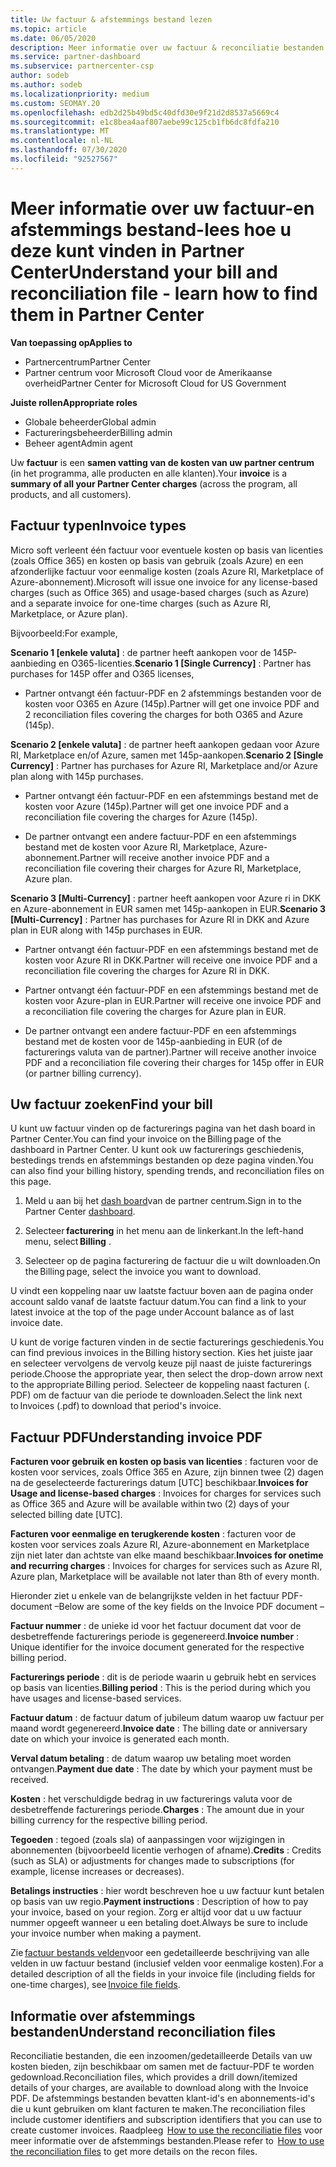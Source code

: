 ```yaml
---
title: Uw factuur & afstemmings bestand lezen
ms.topic: article
ms.date: 06/05/2020
description: Meer informatie over uw factuur & reconciliatie bestanden. Uw factuur toont de kosten voor het partner centrum in het programma, producten en klanten voor die maandelijkse periode.
ms.service: partner-dashboard
ms.subservice: partnercenter-csp
author: sodeb
ms.author: sodeb
ms.localizationpriority: medium
ms.custom: SEOMAY.20
ms.openlocfilehash: edb2d25b49bd5c40dfd30e9f21d2d8537a5669c4
ms.sourcegitcommit: e1c8bea4aaf807aebe99c125cb1fb6dc8fdfa210
ms.translationtype: MT
ms.contentlocale: nl-NL
ms.lasthandoff: 07/30/2020
ms.locfileid: "92527567"
---
```

# <a name="understand-your-bill-and-reconciliation-file---learn-how-to-find-them-in-partner-center"></a><span data-ttu-id="2dccf-104">Meer informatie over uw factuur-en afstemmings bestand-lees hoe u deze kunt vinden in Partner Center</span><span class="sxs-lookup"><span data-stu-id="2dccf-104">Understand your bill and reconciliation file - learn how to find them in Partner Center</span></span>

<span data-ttu-id="2dccf-105">**Van toepassing op**</span><span class="sxs-lookup"><span data-stu-id="2dccf-105">**Applies to**</span></span>

- <span data-ttu-id="2dccf-106">Partnercentrum</span><span class="sxs-lookup"><span data-stu-id="2dccf-106">Partner Center</span></span>
- <span data-ttu-id="2dccf-107">Partner centrum voor Microsoft Cloud voor de Amerikaanse overheid</span><span class="sxs-lookup"><span data-stu-id="2dccf-107">Partner Center for Microsoft Cloud for US Government</span></span>

<span data-ttu-id="2dccf-108">**Juiste rollen**</span><span class="sxs-lookup"><span data-stu-id="2dccf-108">**Appropriate roles**</span></span>

- <span data-ttu-id="2dccf-109">Globale beheerder</span><span class="sxs-lookup"><span data-stu-id="2dccf-109">Global admin</span></span>
- <span data-ttu-id="2dccf-110">Factureringsbeheerder</span><span class="sxs-lookup"><span data-stu-id="2dccf-110">Billing admin</span></span>
- <span data-ttu-id="2dccf-111">Beheer agent</span><span class="sxs-lookup"><span data-stu-id="2dccf-111">Admin agent</span></span>


<span data-ttu-id="2dccf-112">Uw **factuur** is een **samen vatting van de kosten van uw partner centrum** (in het programma, alle producten en alle klanten).</span><span class="sxs-lookup"><span data-stu-id="2dccf-112">Your **invoice** is a **summary of all your Partner Center charges** (across the program, all products, and all customers).</span></span> 

## <a name="invoice-types"></a><span data-ttu-id="2dccf-113">Factuur typen</span><span class="sxs-lookup"><span data-stu-id="2dccf-113">Invoice types</span></span>

<span data-ttu-id="2dccf-114">Micro soft verleent één factuur voor eventuele kosten op basis van licenties (zoals Office 365) en kosten op basis van gebruik (zoals Azure) en een afzonderlijke factuur voor eenmalige kosten (zoals Azure RI, Marketplace of Azure-abonnement).</span><span class="sxs-lookup"><span data-stu-id="2dccf-114">Microsoft will issue one invoice for any license-based charges (such as Office 365) and usage-based charges (such as Azure) and a separate invoice for one-time charges (such as Azure RI, Marketplace, or Azure plan).</span></span>

<span data-ttu-id="2dccf-115">Bijvoorbeeld:</span><span class="sxs-lookup"><span data-stu-id="2dccf-115">For example,</span></span>  

<span data-ttu-id="2dccf-116">**Scenario 1 [enkele valuta]** : de partner heeft aankopen voor de 145P-aanbieding en O365-licenties.</span><span class="sxs-lookup"><span data-stu-id="2dccf-116">**Scenario 1 [Single Currency]** : Partner has purchases for 145P offer and O365 licenses,</span></span>  

- <span data-ttu-id="2dccf-117">Partner ontvangt één factuur-PDF en 2 afstemmings bestanden voor de kosten voor O365 en Azure (145p).</span><span class="sxs-lookup"><span data-stu-id="2dccf-117">Partner will get one invoice PDF and 2 reconciliation files covering the charges for both O365 and Azure (145p).</span></span>  

<span data-ttu-id="2dccf-118">**Scenario 2 [enkele valuta]** : de partner heeft aankopen gedaan voor Azure RI, Marketplace en/of Azure, samen met 145p-aankopen.</span><span class="sxs-lookup"><span data-stu-id="2dccf-118">**Scenario 2 [Single Currency]** : Partner has purchases for Azure RI, Marketplace and/or Azure plan along with 145p purchases.</span></span>

- <span data-ttu-id="2dccf-119">Partner ontvangt één factuur-PDF en een afstemmings bestand met de kosten voor Azure (145p).</span><span class="sxs-lookup"><span data-stu-id="2dccf-119">Partner will get one invoice PDF and a reconciliation file covering the charges for Azure (145p).</span></span> 

- <span data-ttu-id="2dccf-120">De partner ontvangt een andere factuur-PDF en een afstemmings bestand met de kosten voor Azure RI, Marketplace, Azure-abonnement.</span><span class="sxs-lookup"><span data-stu-id="2dccf-120">Partner will receive another invoice PDF and a reconciliation file covering their charges for Azure RI, Marketplace, Azure plan.</span></span> 

<span data-ttu-id="2dccf-121">**Scenario 3 [Multi-Currency]** : partner heeft aankopen voor Azure ri in DKK en Azure-abonnement in EUR samen met 145p-aankopen in EUR.</span><span class="sxs-lookup"><span data-stu-id="2dccf-121">**Scenario 3 [Multi-Currency]** : Partner has purchases for Azure RI in DKK and Azure plan in EUR along with 145p purchases in EUR.</span></span>

- <span data-ttu-id="2dccf-122">Partner ontvangt één factuur-PDF en een afstemmings bestand met de kosten voor Azure RI in DKK.</span><span class="sxs-lookup"><span data-stu-id="2dccf-122">Partner will receive one invoice PDF and a reconciliation file covering the charges for Azure RI in DKK.</span></span> 

- <span data-ttu-id="2dccf-123">Partner ontvangt één factuur-PDF en een afstemmings bestand met de kosten voor Azure-plan in EUR.</span><span class="sxs-lookup"><span data-stu-id="2dccf-123">Partner will receive one invoice PDF and a reconciliation file covering the charges for Azure plan in EUR.</span></span> 

- <span data-ttu-id="2dccf-124">De partner ontvangt een andere factuur-PDF en een afstemmings bestand met de kosten voor de 145p-aanbieding in EUR (of de facturerings valuta van de partner).</span><span class="sxs-lookup"><span data-stu-id="2dccf-124">Partner will receive another invoice PDF and a reconciliation file covering their charges for 145p offer in EUR (or partner billing currency).</span></span> 

## <a name="find-your-bill"></a><span data-ttu-id="2dccf-125">Uw factuur zoeken</span><span class="sxs-lookup"><span data-stu-id="2dccf-125">Find your bill</span></span> 

<span data-ttu-id="2dccf-126">U kunt uw factuur vinden op de facturerings pagina van het dash board in Partner Center.</span><span class="sxs-lookup"><span data-stu-id="2dccf-126">You can find your invoice on the Billing page of the dashboard in Partner Center.</span></span> <span data-ttu-id="2dccf-127">U kunt ook uw facturerings geschiedenis, bestedings trends en afstemmings bestanden op deze pagina vinden.</span><span class="sxs-lookup"><span data-stu-id="2dccf-127">You can also find your billing history, spending trends, and reconciliation files on this page.</span></span> 

1. <span data-ttu-id="2dccf-128">Meld u aan bij het [dash board](https://partner.microsoft.com/dashboard/home)van de partner centrum.</span><span class="sxs-lookup"><span data-stu-id="2dccf-128">Sign in to the Partner Center [dashboard](https://partner.microsoft.com/dashboard/home).</span></span> 

2. <span data-ttu-id="2dccf-129">Selecteer **facturering** in het menu aan de linkerkant.</span><span class="sxs-lookup"><span data-stu-id="2dccf-129">In the left-hand menu, select **Billing** .</span></span> 

3. <span data-ttu-id="2dccf-130">Selecteer op de pagina facturering de factuur die u wilt downloaden.</span><span class="sxs-lookup"><span data-stu-id="2dccf-130">On the Billing page, select the invoice you want to download.</span></span> 

<span data-ttu-id="2dccf-131">U vindt een koppeling naar uw laatste factuur boven aan de pagina onder account saldo vanaf de laatste factuur datum.</span><span class="sxs-lookup"><span data-stu-id="2dccf-131">You can find a link to your latest invoice at the top of the page under Account balance as of last invoice date.</span></span> 

<span data-ttu-id="2dccf-132">U kunt de vorige facturen vinden in de sectie facturerings geschiedenis.</span><span class="sxs-lookup"><span data-stu-id="2dccf-132">You can find previous invoices in the Billing history section.</span></span> <span data-ttu-id="2dccf-133">Kies het juiste jaar en selecteer vervolgens de vervolg keuze pijl naast de juiste facturerings periode.</span><span class="sxs-lookup"><span data-stu-id="2dccf-133">Choose the appropriate year, then select the drop-down arrow next to the appropriate Billing period.</span></span> <span data-ttu-id="2dccf-134">Selecteer de koppeling naast facturen (. PDF) om de factuur van die periode te downloaden.</span><span class="sxs-lookup"><span data-stu-id="2dccf-134">Select the link next to Invoices (.pdf) to download that period's invoice.</span></span> 

## <a name="understanding-invoice-pdf"></a><span data-ttu-id="2dccf-135">Factuur PDF</span><span class="sxs-lookup"><span data-stu-id="2dccf-135">Understanding invoice PDF</span></span> 

<span data-ttu-id="2dccf-136">**Facturen voor gebruik en kosten op basis van licenties** : facturen voor de kosten voor services, zoals Office 365 en Azure, zijn binnen twee (2) dagen na de geselecteerde facturerings datum [UTC] beschikbaar.</span><span class="sxs-lookup"><span data-stu-id="2dccf-136">**Invoices for Usage and license-based charges** : Invoices for charges for services such as Office 365 and Azure will be available within two (2) days of your selected billing date [UTC].</span></span>  

<span data-ttu-id="2dccf-137">**Facturen voor eenmalige en terugkerende kosten** : facturen voor de kosten voor services zoals Azure RI, Azure-abonnement en Marketplace zijn niet later dan achtste van elke maand beschikbaar.</span><span class="sxs-lookup"><span data-stu-id="2dccf-137">**Invoices for onetime and recurring charges** : Invoices for charges for services such as Azure RI, Azure plan, Marketplace will be available not later than 8th of every month.</span></span>  

<span data-ttu-id="2dccf-138">Hieronder ziet u enkele van de belangrijkste velden in het factuur PDF-document –</span><span class="sxs-lookup"><span data-stu-id="2dccf-138">Below are some of the key fields on the Invoice PDF document –</span></span>

<span data-ttu-id="2dccf-139">**Factuur nummer** : de unieke id voor het factuur document dat voor de desbetreffende facturerings periode is gegenereerd.</span><span class="sxs-lookup"><span data-stu-id="2dccf-139">**Invoice number** : Unique identifier for the invoice document generated for the respective billing period.</span></span> 

<span data-ttu-id="2dccf-140">**Facturerings periode** : dit is de periode waarin u gebruik hebt en services op basis van licenties.</span><span class="sxs-lookup"><span data-stu-id="2dccf-140">**Billing period** : This is the period during which you have usages and license-based services.</span></span> 

<span data-ttu-id="2dccf-141">**Factuur datum** : de factuur datum of jubileum datum waarop uw factuur per maand wordt gegenereerd.</span><span class="sxs-lookup"><span data-stu-id="2dccf-141">**Invoice date** : The billing date or anniversary date on which your invoice is generated each month.</span></span> 

<span data-ttu-id="2dccf-142">**Verval datum betaling** : de datum waarop uw betaling moet worden ontvangen.</span><span class="sxs-lookup"><span data-stu-id="2dccf-142">**Payment due date** : The date by which your payment must be received.</span></span> 

<span data-ttu-id="2dccf-143">**Kosten** : het verschuldigde bedrag in uw facturerings valuta voor de desbetreffende facturerings periode.</span><span class="sxs-lookup"><span data-stu-id="2dccf-143">**Charges** : The amount due in your billing currency for the respective billing period.</span></span> 

<span data-ttu-id="2dccf-144">**Tegoeden** : tegoed (zoals sla) of aanpassingen voor wijzigingen in abonnementen (bijvoorbeeld licentie verhogen of afname).</span><span class="sxs-lookup"><span data-stu-id="2dccf-144">**Credits** : Credits (such as SLA) or adjustments for changes made to subscriptions (for example, license increases or decreases).</span></span> 

<span data-ttu-id="2dccf-145">**Betalings instructies** : hier wordt beschreven hoe u uw factuur kunt betalen op basis van uw regio.</span><span class="sxs-lookup"><span data-stu-id="2dccf-145">**Payment instructions** : Description of how to pay your invoice, based on your region.</span></span> <span data-ttu-id="2dccf-146">Zorg er altijd voor dat u uw factuur nummer opgeeft wanneer u een betaling doet.</span><span class="sxs-lookup"><span data-stu-id="2dccf-146">Always be sure to include your invoice number when making a payment.</span></span> 

<span data-ttu-id="2dccf-147">Zie [factuur bestands velden](invoice-file.md)voor een gedetailleerde beschrijving van alle velden in uw factuur bestand (inclusief velden voor eenmalige kosten).</span><span class="sxs-lookup"><span data-stu-id="2dccf-147">For a detailed description of all the fields in your invoice file (including fields for one-time charges), see [Invoice file fields](invoice-file.md).</span></span> 

## <a name="understand-reconciliation-files"></a><span data-ttu-id="2dccf-148">Informatie over afstemmings bestanden</span><span class="sxs-lookup"><span data-stu-id="2dccf-148">Understand reconciliation files</span></span>

 <span data-ttu-id="2dccf-149">Reconciliatie bestanden, die een inzoomen/gedetailleerde Details van uw kosten bieden, zijn beschikbaar om samen met de factuur-PDF te worden gedownload.</span><span class="sxs-lookup"><span data-stu-id="2dccf-149">Reconciliation files, which provides a drill down/itemized details of your charges, are available to download along with the Invoice PDF.</span></span> <span data-ttu-id="2dccf-150">De afstemmings bestanden bevatten klant-id's en abonnements-id's die u kunt gebruiken om klant facturen te maken.</span><span class="sxs-lookup"><span data-stu-id="2dccf-150">The reconciliation files include customer identifiers and subscription identifiers that you can use to create customer invoices.</span></span> <span data-ttu-id="2dccf-151">Raadpleeg  [How to use the reconciliatie files](use-the-reconciliation-files.md) voor meer informatie over de afstemmings bestanden.</span><span class="sxs-lookup"><span data-stu-id="2dccf-151">Please refer to  [How to use the reconciliation files](use-the-reconciliation-files.md) to get more details on the recon files.</span></span> 
